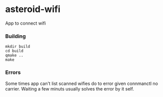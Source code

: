 # asteroid-wifi
App to connect wifi 

### Building
```
mkdir build
cd build
qmake ..
make
```

### Errors
Some times app can't list scanned wifies do to error given connmanctl no carrier.
Waiting a few minuts usually solves the error by it self.

